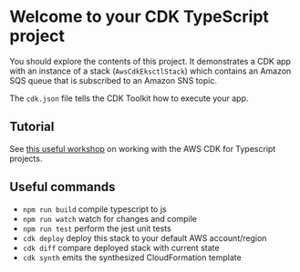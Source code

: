 # Welcome to your CDK TypeScript project

You should explore the contents of this project. It demonstrates a CDK app with an instance of a stack (`AwsCdkEksctlStack`)
which contains an Amazon SQS queue that is subscribed to an Amazon SNS topic.

The `cdk.json` file tells the CDK Toolkit how to execute your app.

## Tutorial

See [this useful workshop](https://cdkworkshop.com/20-typescript.html) on working with the AWS CDK for Typescript projects.

## Useful commands

* `npm run build`   compile typescript to js
* `npm run watch`   watch for changes and compile
* `npm run test`    perform the jest unit tests
* `cdk deploy`      deploy this stack to your default AWS account/region
* `cdk diff`        compare deployed stack with current state
* `cdk synth`       emits the synthesized CloudFormation template
